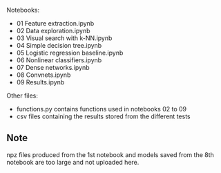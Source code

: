 Notebooks:
* 01 Feature extraction.ipynb
* 02 Data exploration.ipynb
* 03 Visual search with k-NN.ipynb
* 04 Simple decision tree.ipynb
* 05 Logistic regression baseline.ipynb
* 06 Nonlinear classifiers.ipynb
* 07 Dense networks.ipynb
* 08 Convnets.ipynb
* 09 Results.ipynb

Other files:
* functions.py contains functions used in notebooks 02 to 09
* csv files containing the results stored from the different tests

Note
----
npz files produced from the 1st notebook and models saved from the 8th notebook are too large and not uploaded here. 

